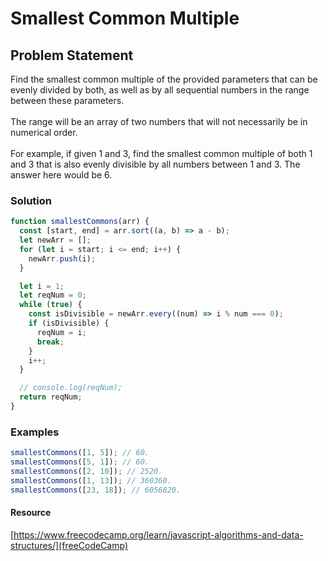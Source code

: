 # Smallest Common Multiple

## Problem Statement <br>

Find the smallest common multiple of the provided parameters that can be evenly divided by both, as well as by all sequential numbers in the range between these parameters.
<br><br>
The range will be an array of two numbers that will not necessarily be in numerical order.
<br><br>
For example, if given 1 and 3, find the smallest common multiple of both 1 and 3 that is also evenly divisible by all numbers between 1 and 3. The answer here would be 6.
<br>

### Solution <br>

```js
function smallestCommons(arr) {
  const [start, end] = arr.sort((a, b) => a - b);
  let newArr = [];
  for (let i = start; i <= end; i++) {
    newArr.push(i);
  }

  let i = 1;
  let reqNum = 0;
  while (true) {
    const isDivisible = newArr.every((num) => i % num === 0);
    if (isDivisible) {
      reqNum = i;
      break;
    }
    i++;
  }

  // console.log(reqNum);
  return reqNum;
}
```

### Examples

```js
smallestCommons([1, 5]); // 60.
smallestCommons([5, 1]); // 60.
smallestCommons([2, 10]); // 2520.
smallestCommons([1, 13]); // 360360.
smallestCommons([23, 18]); // 6056820.
```

#### Resource

[https://www.freecodecamp.org/learn/javascript-algorithms-and-data-structures/](freeCodeCamp)
